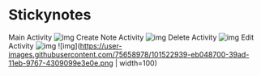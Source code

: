 # Stickynotes
Main Activity ![img](https://user-images.githubusercontent.com/75658978/101522897-dc1dd480-39ad-11eb-8662-d0fd4993ea6d.png) 
Create Note Activity ![img](https://user-images.githubusercontent.com/75658978/101522930-e5a73c80-39ad-11eb-9ed2-8118c88755e4.png)
Delete Activity ![img](https://user-images.githubusercontent.com/75658978/101522935-e93ac380-39ad-11eb-9402-f62f47744f90.png)
Edit Activity ![img](https://user-images.githubusercontent.com/75658978/101522939-eb048700-39ad-11eb-9767-4309099e3e0e.png)
 ![img](https://user-images.githubusercontent.com/75658978/101522939-eb048700-39ad-11eb-9767-4309099e3e0e.png | width=100)
